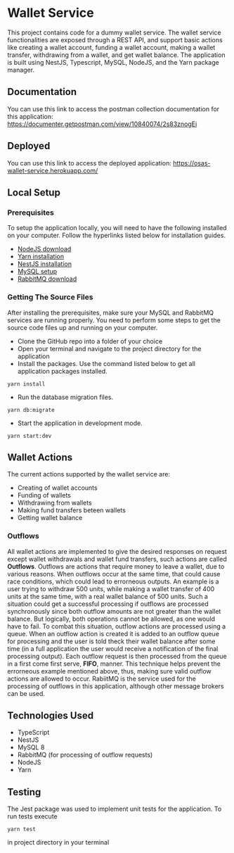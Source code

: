 # Wallet Service
This project contains code for a dummy wallet service. The wallet service functionalities are exposed through a REST API, and support basic actions like creating a wallet account, funding a wallet account, making a wallet transfer, withdrawing from a wallet, and get wallet balance. The application is built using NestJS, Typescript, MySQL, NodeJS, and the Yarn package manager.

## Documentation
You can use this link to access the postman collection documentation for this application: https://documenter.getpostman.com/view/10840074/2s83znogEi

## Deployed
You can use this link to access the deployed application: https://osas-wallet-service.herokuapp.com/ 

## Local Setup
### Prerequisites
To setup the application locally, you will need to have the following installed on your computer. Follow the hyperlinks listed below for installation guides.
- [NodeJS download](https://nodejs.org/en/download/)
- [Yarn installation](https://classic.yarnpkg.com/lang/en/docs/install/)
- [NestJS installation](https://docs.nestjs.com/#installation)
- [MySQL setup](https://www.javatpoint.com/how-to-install-mysql)
- [RabbitMQ download](https://www.rabbitmq.com/download.html)

### Getting The Source Files
After installing the prerequisites, make sure your MySQL and RabbitMQ services are running properly. You need to perform some steps to get the source code files up and running on your computer.
- Clone the GitHub repo into a folder of your choice
- Open your terminal and navigate to the project directory for the application
- Install the packages. Use the command listed below to get all application packages installed.
```
yarn install
```
- Run the database migration files.
```
yarn db:migrate
```
- Start the application in development mode.
```
yarn start:dev
```

## Wallet Actions
The current actions supported by the wallet service are:
- Creating of wallet accounts
- Funding of wallets
- Withdrawing from wallets
- Making fund transfers beteen wallets
- Getting wallet balance

### Outflows
All wallet actions are implemented to give the desired responses on request except wallet withdrawals and wallet fund transfers, such actions are called **Outflows**. 
Outflows are actions that require money to leave a wallet, due to various reasons. When outflows occur at the same time, that could cause race conditions, which could lead to errorneous outputs. An example is a user trying to withdraw 500 units, while making a wallet transfer of 400 units at the same time, with a real wallet balance of 500 units. Such a situation could get a successful processing if outflows are processed synchronously since both outflow amounts are not greater than the wallet balance. But logically, both operations cannot be allowed, as one would have to fail. To combat this situation, outflow actions are processed using a queue. When an outflow action is created it is added to an outflow queue for processing and the user is told theck their wallet balance after some time (in a full application the user would receive a notification of the final processing output). Each outflow request is then processed from the queue in a first come first serve, **FIFO**, manner. This technique helps prevent the errorneous example mentioned above, thus, making sure valid outflow actions are allowed to occur.
RabiitMQ is the service used for the processing of outflows in this application, although other message brokers can be used.

## Technologies Used
- TypeScript
- NestJS
- MySQL 8
- RabbitMQ (for processing of outflow requests)
- NodeJS
- Yarn

## Testing
The Jest package was used to implement unit tests for the application. To run tests execute 
```
yarn test
```
in project directory in your terminal
